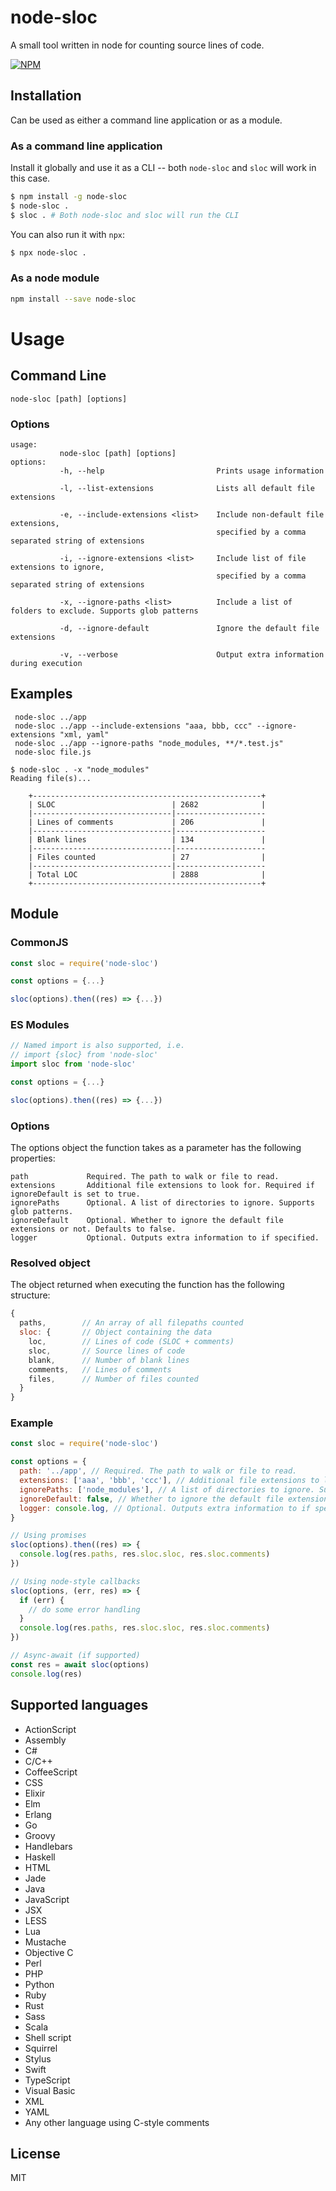 # node-sloc

A small tool written in node for counting source lines of code.

[![NPM](https://nodei.co/npm/node-sloc.png)](https://nodei.co/npm/node-sloc/)

## Installation

Can be used as either a command line application or as a module.

### As a command line application

Install it globally and use it as a CLI -- both `node-sloc` and `sloc` will work in this case.

```sh
$ npm install -g node-sloc
$ node-sloc .
$ sloc . # Both node-sloc and sloc will run the CLI
```

You can also run it with `npx`:

```sh
$ npx node-sloc .
```

### As a node module

```sh
npm install --save node-sloc
```

# Usage

## Command Line

`node-sloc [path] [options]`

### Options

```
usage:
           node-sloc [path] [options]
options:
           -h, --help                         Prints usage information

           -l, --list-extensions              Lists all default file extensions

           -e, --include-extensions <list>    Include non-default file extensions,
                                              specified by a comma separated string of extensions

           -i, --ignore-extensions <list>     Include list of file extensions to ignore,
                                              specified by a comma separated string of extensions

           -x, --ignore-paths <list>          Include a list of folders to exclude. Supports glob patterns

           -d, --ignore-default               Ignore the default file extensions

           -v, --verbose                      Output extra information during execution

```

## Examples

```
 node-sloc ../app
 node-sloc ../app --include-extensions "aaa, bbb, ccc" --ignore-extensions "xml, yaml"
 node-sloc ../app --ignore-paths "node_modules, **/*.test.js"
 node-sloc file.js
```

```
$ node-sloc . -x "node_modules"
Reading file(s)...

    +---------------------------------------------------+
    | SLOC                          | 2682              |
    |-------------------------------|--------------------
    | Lines of comments             | 206               |
    |-------------------------------|--------------------
    | Blank lines                   | 134               |
    |-------------------------------|--------------------
    | Files counted                 | 27                |
    |-------------------------------|--------------------
    | Total LOC                     | 2888              |
    +---------------------------------------------------+
```

## Module

### CommonJS

```js
const sloc = require('node-sloc')

const options = {...}

sloc(options).then((res) => {...})
```

### ES Modules

```js
// Named import is also supported, i.e.
// import {sloc} from 'node-sloc'
import sloc from 'node-sloc'

const options = {...}

sloc(options).then((res) => {...})
```

### Options

The options object the function takes as a parameter has the following properties:

```
path             Required. The path to walk or file to read.
extensions       Additional file extensions to look for. Required if ignoreDefault is set to true.
ignorePaths      Optional. A list of directories to ignore. Supports glob patterns.
ignoreDefault    Optional. Whether to ignore the default file extensions or not. Defaults to false.
logger           Optional. Outputs extra information to if specified.
```

### Resolved object

The object returned when executing the function has the following structure:

```js
{
  paths,        // An array of all filepaths counted
  sloc: {       // Object containing the data
    loc,        // Lines of code (SLOC + comments)
    sloc,       // Source lines of code
    blank,      // Number of blank lines
    comments,   // Lines of comments
    files,      // Number of files counted
  }
}
```

### Example

```js
const sloc = require('node-sloc')

const options = {
  path: '../app', // Required. The path to walk or file to read.
  extensions: ['aaa', 'bbb', 'ccc'], // Additional file extensions to look for. Required if ignoreDefault is set to true.
  ignorePaths: ['node_modules'], // A list of directories to ignore. Supports glob patterns.
  ignoreDefault: false, // Whether to ignore the default file extensions or not
  logger: console.log, // Optional. Outputs extra information to if specified.
}

// Using promises
sloc(options).then((res) => {
  console.log(res.paths, res.sloc.sloc, res.sloc.comments)
})

// Using node-style callbacks
sloc(options, (err, res) => {
  if (err) {
    // do some error handling
  }
  console.log(res.paths, res.sloc.sloc, res.sloc.comments)
})

// Async-await (if supported)
const res = await sloc(options)
console.log(res)
```

## Supported languages

- ActionScript
- Assembly
- C#
- C/C++
- CoffeeScript
- CSS
- Elixir
- Elm
- Erlang
- Go
- Groovy
- Handlebars
- Haskell
- HTML
- Jade
- Java
- JavaScript
- JSX
- LESS
- Lua
- Mustache
- Objective C
- Perl
- PHP
- Python
- Ruby
- Rust
- Sass
- Scala
- Shell script
- Squirrel
- Stylus
- Swift
- TypeScript
- Visual Basic
- XML
- YAML
- Any other language using C-style comments

## License

MIT

